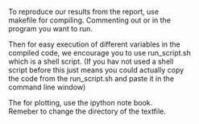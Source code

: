 
To reproduce our results from the report, use  
makefile for compiling. Commenting out or in the  
program you want to run.  
  
Then for easy execution of different variables in the  
compiled code, we encourage you to use run_script.sh  
which is a shell script. (If you hav not used a shell  
script before this just means you could actually copy  
the code from the run_script.sh and paste it in the  
command line window) 

The for plotting, use the ipython note book.  
Remeber to change the directory of the textfile.  



